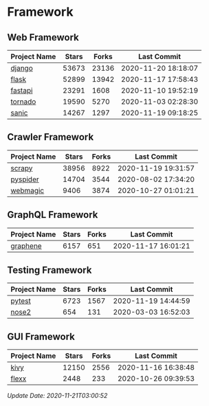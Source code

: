 # Framework

## Web Framework
| Project Name | Stars | Forks | Last Commit |
| ------------ | ----- | ----- | ----------- |
| [django](https://github.com/django/django) | 53673 | 23136 | 2020-11-20 18:18:07 |
| [flask](https://github.com/pallets/flask) | 52899 | 13942 | 2020-11-17 17:58:43 |
| [fastapi](https://github.com/tiangolo/fastapi) | 23291 | 1608 | 2020-11-10 19:52:19 |
| [tornado](https://github.com/tornadoweb/tornado) | 19590 | 5270 | 2020-11-03 02:28:30 |
| [sanic](https://github.com/huge-success/sanic) | 14267 | 1297 | 2020-11-19 09:18:25 |

## Crawler Framework
| Project Name | Stars | Forks | Last Commit |
| ------------ | ----- | ----- | ----------- |
| [scrapy](https://github.com/scrapy/scrapy) | 38956 | 8922 | 2020-11-19 19:31:57 |
| [pyspider](https://github.com/binux/pyspider) | 14704 | 3544 | 2020-08-02 17:34:20 |
| [webmagic](https://github.com/code4craft/webmagic) | 9406 | 3874 | 2020-10-27 01:01:21 |

## GraphQL Framework
| Project Name | Stars | Forks | Last Commit |
| ------------ | ----- | ----- | ----------- |
| [graphene](https://github.com/graphql-python/graphene) | 6157 | 651 | 2020-11-17 16:01:21 |

## Testing Framework
| Project Name | Stars | Forks | Last Commit |
| ------------ | ----- | ----- | ----------- |
| [pytest](https://github.com/pytest-dev/pytest) | 6723 | 1567 | 2020-11-19 14:44:59 |
| [nose2](https://github.com/nose-devs/nose2) | 654 | 131 | 2020-03-03 16:52:03 |

## GUI Framework
| Project Name | Stars | Forks | Last Commit |
| ------------ | ----- | ----- | ----------- |
| [kivy](https://github.com/kivy/kivy) | 12150 | 2556 | 2020-11-16 16:38:48 |
| [flexx](https://github.com/flexxui/flexx) | 2448 | 233 | 2020-10-26 09:39:53 |

*Update Date: 2020-11-21T03:00:52*